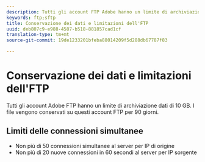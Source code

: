 ```yaml
---
description: Tutti gli account FTP Adobe hanno un limite di archiviazione dati di 2 GB (o 63 file). I file vengono conservati su questi account FTP per 90 giorni.
keywords: ftp;sftp
title: Conservazione dei dati e limitazioni dell'FTP
uuid: deb807c9-e988-4587-b518-881857cad1cf
translation-type: tm+mt
source-git-commit: 19de1233201bfeba88014209f5d288db67787f83

---
```



# Conservazione dei dati e limitazioni dell&#39;FTP

Tutti gli account Adobe FTP hanno un limite di archiviazione dati di 10 GB. I file vengono conservati su questi account FTP per 90 giorni.

## Limiti delle connessioni simultanee

* Non più di 50 connessioni simultanee al server per IP di origine
* Non più di 20 nuove connessioni in 60 secondi al server per IP sorgente
